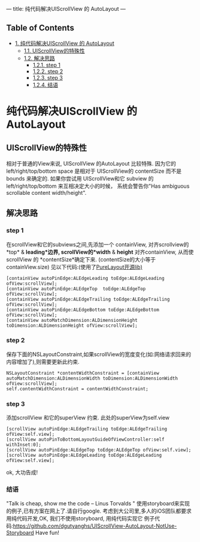 &#x2014;
title: 纯代码解决UIScrollView 的 AutoLayout
&#x2014;

<div id="table-of-contents">
<h2>Table of Contents</h2>
<div id="text-table-of-contents">
<ul>
<li><a href="#org986a666">1. 纯代码解决UIScrollView 的 AutoLayout</a>
<ul>
<li><a href="#orgca18d3e">1.1. UIScrollView的特殊性</a></li>
<li><a href="#orgf118a23">1.2. 解决思路</a>
<ul>
<li><a href="#org98066e9">1.2.1. step 1</a></li>
<li><a href="#org7539d92">1.2.2. step 2</a></li>
<li><a href="#org1f8ce6f">1.2.3. step 3</a></li>
<li><a href="#orge74e0f3">1.2.4. 结语</a></li>
</ul>
</li>
</ul>
</li>
</ul>
</div>
</div>


<a id="org986a666"></a>

# 纯代码解决UIScrollView 的 AutoLayout


<a id="orgca18d3e"></a>

## UIScrollView的特殊性

   相对于普通的View来说, UIScrollView 的AutoLayout 比较特殊.
因为它的 left/right/top/bottom space 是相对于 UIScrollView的 contentSize 而不是 bounds 来确定的.
如果你尝试用 UIScrollView和它 subview 的left/right/top/bottom 来互相决定大小的时候，
系统会警告你"Has ambiguous scrollable content width/height".


<a id="orgf118a23"></a>

## 解决思路


<a id="org98066e9"></a>

### step 1

  在scrollView和它的subviews之间,先添加一个 containView,
对齐scrollview的\*top\* & **leading\*边界,
 scrollView的\*width** & **height** 对齐containView,
从而使scrollView 的 \*contentSize\*确定下来. (contentSize的大小等于containView.size)
见以下代码:(使用了[PureLayout开源lib)](https:https://github.com/PureLayout/PureLayout)

    [containView autoPinEdge:ALEdgeLeading toEdge:ALEdgeLeading ofView:scrollView];
    [containView autoPinEdge:ALEdgeTop  toEdge:ALEdgeTop  ofView:scrollView];
    [containView autoPinEdge:ALEdgeTrailing toEdge:ALEdgeTrailing ofView:scrollView];
    [containView autoPinEdge:ALEdgeBottom toEdge:ALEdgeBottom ofView:scrollView];
    [containView autoMatchDimension:ALDimensionHeight toDimension:ALDimensionHeight ofView:scrollView];


<a id="org7539d92"></a>

### step 2

保存下面的NSLayoutConstraint,如果scrollView的宽度变化(如:网络请求回来的内容增加了),则需要更新此约束.

    NSLayoutConstraint *contentWidthConstraint = [containView autoMatchDimension:ALDimensionWidth toDimension:ALDimensionWidth ofView:scrollView];
    self.contentWidthConstraint = contentWidthConstraint;


<a id="org1f8ce6f"></a>

### step 3

添加scrollView 和它的superView 约束. 此处的superView为self.view

    [scrollView autoPinEdge:ALEdgeTrailing toEdge:ALEdgeTrailing ofView:self.view];
    [scrollView autoPinToBottomLayoutGuideOfViewController:self withInset:0];
    [scrollView autoPinEdge:ALEdgeTop toEdge:ALEdgeTop ofView:self.view];
    [scrollView autoPinEdge:ALEdgeLeading toEdge:ALEdgeLeading ofView:self.view];

ok, 大功告成!


<a id="orge74e0f3"></a>

### 结语

"Talk is cheap, show me the code  &#x2013; Linus Torvalds "
使用storyboard来实现的例子,已有方案在网上了.请自行google.
考虑到大公司里,多人的iOS团队都要求用纯代码开发,OK, 我们不使用storyboard, 用纯代码实现它
例子代码:<https://github.com/dgutyanghs/UIScrollView-AutoLayout-NotUse-Storyboard>
Have fun!

